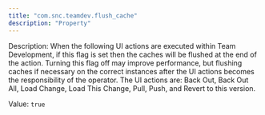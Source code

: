 ```yaml
---
title: "com.snc.teamdev.flush_cache"
description: "Property"
---
```


Description: When the following UI actions are executed within Team Development, if this flag is set then the caches will be flushed at the end of the action. Turning this flag off may improve performance, but flushing caches if necessary on the correct instances after the UI actions becomes the responsibility of the operator. The UI actions are: Back Out, Back Out All, Load Change, Load This Change, Pull, Push, and Revert to this version.

Value: `true`